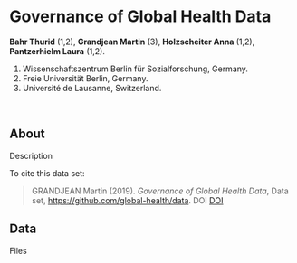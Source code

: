 # Governance of Global Health Data
**Bahr Thurid** (1,2), **Grandjean Martin** (3), **Holzscheiter Anna** (1,2), **Pantzerhielm Laura** (1,2).

1. Wissenschaftszentrum Berlin für Sozialforschung, Germany.
2. Freie Universität Berlin, Germany.
3. Université de Lausanne, Switzerland.

<br>

## About
Description

To cite this data set: 

> GRANDJEAN Martin (2019). *Governance of Global Health Data*, Data set, https://github.com/global-health/data. DOI [DOI](DOI)

## Data
Files

